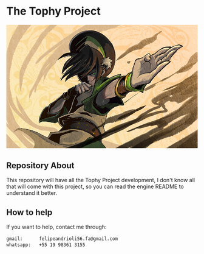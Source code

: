 # The Tophy Project

![alt text](repository_main_image.jpg)

## Repository About

This repository will have all the Tophy Project development,
I don't know all that will come with this project, so you can
read the engine README to understand it better.

## How to help

If you want to help, contact me through:
	
	gmail:		felipeandrioli56.fa@gmail.com
	whatsapp:	+55 19 98361 3155

